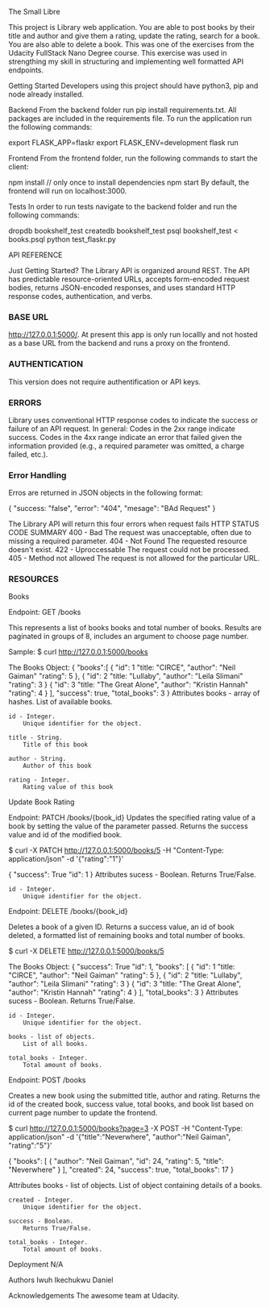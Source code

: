 The Small Libre

This project is Library web application. You are able to post books by their title and author and give them a rating, 
update the rating, search for a book. You are also able to delete a book. This was one of the exercises from the 
Udacity FullStack Nano Degree course. This exercise was used in strengthing my skill in structuring and implementing well 
formatted API endpoints.

Getting Started
Developers using this project should have python3, pip and node already installed.


Backend
From the backend folder run pip install requirements.txt. All packages are included in the requirements file.
To run the application run the following commands:

export FLASK_APP=flaskr
export FLASK_ENV=development
flask run


Frontend
From the frontend folder, run the following commands to start the client:

npm install // only once to install dependencies
npm start 
By default, the frontend will run on localhost:3000.


Tests
In order to run tests navigate to the backend folder and run the following commands:

dropdb bookshelf_test
createdb bookshelf_test
psql bookshelf_test < books.psql
python test_flaskr.py


API REFERENCE

Just Getting Started? 
The Library API is organized around REST. The API has predictable resource-oriented URLs,
accepts form-encoded request bodies, returns JSON-encoded responses, and uses standard
HTTP response codes, authentication, and verbs.

### BASE URL
http://127.0.0.1:5000/. At present this app is only run locallly and not hosted as a base
URL from the backend and runs a proxy on the frontend.

### AUTHENTICATION
This version does not require authentification or API keys.

### ERRORS
Library uses conventional HTTP response codes to indicate the success or failure of
an API request. In general: Codes in the 2xx range indicate success. Codes in the 
4xx range indicate an error that failed given the information provided (e.g., a 
required parameter was omitted, a charge failed, etc.). 

### Error Handling
Erros are returned in JSON objects in the following format:

{
    "success: "false",
    "error": "404",
    "mesage": "BAd Request"
}


The Library API will return this four errors when request fails
HTTP STATUS CODE SUMMARY
400 - Bad                   The request was unacceptable, often due to missing a required parameter.
404 - Not Found	            The requested resource doesn't exist.
422 - Uproccessable         The request could not be processed.
405 - Method not allowed    The request is not allowed for the particular URL. 

### RESOURCES
Books

Endpoint: 
GET /books

This represents a list of books books and total number of books. 
Results are paginated in groups of 8, includes an argument to choose page number.

Sample:
$ curl http://127.0.0.1:5000/books

The Books Object:
{
    "books":[
        {
            "id": 1
            "title: "CIRCE",
            "author": "Neil Gaiman"
            "rating": 5
        },
        {
            "id": 2
            "title: "Lullaby",
            "author": "Leila Slimani"
            "rating": 3
        }
        {
            "id": 3
            "title: "The Great Alone",
            "author": "Kristin Hannah"
            "rating": 4
        }
    ], 
    "success":  true,
    "total_books": 3
}
Attributes
    books - array of hashes.
        List of available books.
    
    id - Integer.
        Unique identifier for the object.

    title - String.
        Title of this book

    author - String.
        Author of this book

    rating - Integer.
        Rating value of this book


Update Book Rating

Endpoint: PATCH /books/{book_id}
Updates the specified rating value of a book by setting the value of the parameter passed.
Returns the success value and id of the modified book.

$ curl -X PATCH http://127.0.0.1:5000/books/5 -H "Content-Type: application/json" -d '{"rating":"1"}'

 {
    "success": True
    "id": 1
}
Attributes
    sucess - Boolean.
        Returns True/False.
    
    id - Integer.
        Unique identifier for the object.


Endpoint: DELETE /books/{book_id}

Deletes a book of a given ID. Returns a success value, an id of book deleted, a formatted list of 
remaining books and total number of books.


$ curl -X DELETE http://127.0.0.1:5000/books/5

The Books Object:
 {
    "success": True
    "id": 1,
    "books": [
        {
            "id": 1
            "title: "CIRCE",
            "author": "Neil Gaiman"
            "rating": 5
        },
        {
            "id": 2
            "title: "Lullaby",
            "author": "Leila Slimani"
            "rating": 3
        }
        {
            "id": 3
            "title: "The Great Alone",
            "author": "Kristin Hannah"
            "rating": 4
        }
    ],
    "total_books": 3
}
Attributes
    sucess - Boolean.
        Returns True/False.
    
    id - Integer.
        Unique identifier for the object.

    books - list of objects.
        List of all books.
    
    total_books - Integer.
        Total amount of books.


Endpoint: POST /books

Creates a new book using the submitted title, author and rating. Returns the id of the created book, 
success value, total books, and book list based on current page number to update the frontend.

$ curl http://127.0.0.1:5000/books?page=3 -X POST -H "Content-Type: application/json"
  -d '{"title":"Neverwhere", "author":"Neil Gaiman", "rating":"5"}'

{
  "books": [
    {
      "author": "Neil Gaiman",
      "id": 24,
      "rating": 5,
      "title": "Neverwhere"
    }
  ],
  "created": 24,
  "success": true,
  "total_books": 17
}

Attributes
    books - list of objects.
        List of object containing details of a books.
    
    created - Integer.
        Unique identifier for the object.

    success - Boolean.
        Returns True/False.
    
    total_books - Integer.
        Total amount of books.


Deployment N/A

Authors
Iwuh Ikechukwu Daniel

Acknowledgements
The awesome team at Udacity.